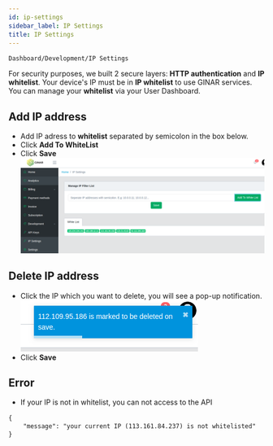 ```yaml
---
id: ip-settings
sidebar_label: IP Settings
title: IP Settings
---
```


```
Dashboard/Development/IP Settings
```
For security purposes, we built 2 secure layers: **HTTP authentication** and **IP whitelist**.
Your device's IP must be in **IP whitelist** to use GINAR services. You can manage your **whitelist** via your User Dashboard.

## Add IP address
* Add IP adress to **whitelist** separated by semicolon in the box below.
* Click **Add To WhiteList**
* Click **Save**
![IP_settings](https://raw.githubusercontent.com/ginarteam/docs/master/docs/Integration/IP_settings.png)

## Delete IP address
* Click the IP which you want to delete, you will see a pop-up notification.
![delIP](https://raw.githubusercontent.com/ginarteam/docs/master/docs/Integration/delIP.png)
* Click **Save**

## Error
* If your IP is not in whitelist, you can not access to the API
```
{
    "message": "your current IP (113.161.84.237) is not whitelisted"
}
```
